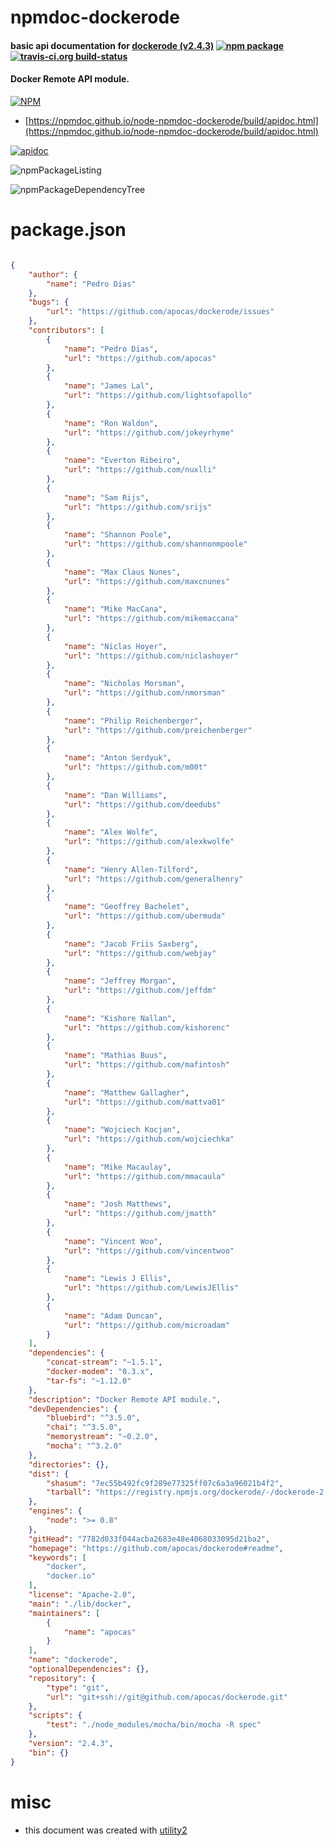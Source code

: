 # npmdoc-dockerode

#### basic api documentation for  [dockerode (v2.4.3)](https://github.com/apocas/dockerode#readme)  [![npm package](https://img.shields.io/npm/v/npmdoc-dockerode.svg?style=flat-square)](https://www.npmjs.org/package/npmdoc-dockerode) [![travis-ci.org build-status](https://api.travis-ci.org/npmdoc/node-npmdoc-dockerode.svg)](https://travis-ci.org/npmdoc/node-npmdoc-dockerode)

#### Docker Remote API module.

[![NPM](https://nodei.co/npm/dockerode.png?downloads=true&downloadRank=true&stars=true)](https://www.npmjs.com/package/dockerode)

- [https://npmdoc.github.io/node-npmdoc-dockerode/build/apidoc.html](https://npmdoc.github.io/node-npmdoc-dockerode/build/apidoc.html)

[![apidoc](https://npmdoc.github.io/node-npmdoc-dockerode/build/screenCapture.buildCi.browser.%252Ftmp%252Fbuild%252Fapidoc.html.png)](https://npmdoc.github.io/node-npmdoc-dockerode/build/apidoc.html)

![npmPackageListing](https://npmdoc.github.io/node-npmdoc-dockerode/build/screenCapture.npmPackageListing.svg)

![npmPackageDependencyTree](https://npmdoc.github.io/node-npmdoc-dockerode/build/screenCapture.npmPackageDependencyTree.svg)



# package.json

```json

{
    "author": {
        "name": "Pedro Dias"
    },
    "bugs": {
        "url": "https://github.com/apocas/dockerode/issues"
    },
    "contributors": [
        {
            "name": "Pedro Dias",
            "url": "https://github.com/apocas"
        },
        {
            "name": "James Lal",
            "url": "https://github.com/lightsofapollo"
        },
        {
            "name": "Ron Waldon",
            "url": "https://github.com/jokeyrhyme"
        },
        {
            "name": "Everton Ribeiro",
            "url": "https://github.com/nuxlli"
        },
        {
            "name": "Sam Rijs",
            "url": "https://github.com/srijs"
        },
        {
            "name": "Shannon Poole",
            "url": "https://github.com/shannonmpoole"
        },
        {
            "name": "Max Claus Nunes",
            "url": "https://github.com/maxcnunes"
        },
        {
            "name": "Mike MacCana",
            "url": "https://github.com/mikemaccana"
        },
        {
            "name": "Niclas Hoyer",
            "url": "https://github.com/niclashoyer"
        },
        {
            "name": "Nicholas Morsman",
            "url": "https://github.com/nmorsman"
        },
        {
            "name": "Philip Reichenberger",
            "url": "https://github.com/preichenberger"
        },
        {
            "name": "Anton Serdyuk",
            "url": "https://github.com/m00t"
        },
        {
            "name": "Dan Williams",
            "url": "https://github.com/deedubs"
        },
        {
            "name": "Alex Wolfe",
            "url": "https://github.com/alexkwolfe"
        },
        {
            "name": "Henry Allen-Tilford",
            "url": "https://github.com/generalhenry"
        },
        {
            "name": "Geoffrey Bachelet",
            "url": "https://github.com/ubermuda"
        },
        {
            "name": "Jacob Friis Saxberg",
            "url": "https://github.com/webjay"
        },
        {
            "name": "Jeffrey Morgan",
            "url": "https://github.com/jeffdm"
        },
        {
            "name": "Kishore Nallan",
            "url": "https://github.com/kishorenc"
        },
        {
            "name": "Mathias Buus",
            "url": "https://github.com/mafintosh"
        },
        {
            "name": "Matthew Gallagher",
            "url": "https://github.com/mattva01"
        },
        {
            "name": "Wojciech Kocjan",
            "url": "https://github.com/wojciechka"
        },
        {
            "name": "Mike Macaulay",
            "url": "https://github.com/mmacaula"
        },
        {
            "name": "Josh Matthews",
            "url": "https://github.com/jmatth"
        },
        {
            "name": "Vincent Woo",
            "url": "https://github.com/vincentwoo"
        },
        {
            "name": "Lewis J Ellis",
            "url": "https://github.com/LewisJEllis"
        },
        {
            "name": "Adam Duncan",
            "url": "https://github.com/microadam"
        }
    ],
    "dependencies": {
        "concat-stream": "~1.5.1",
        "docker-modem": "0.3.x",
        "tar-fs": "~1.12.0"
    },
    "description": "Docker Remote API module.",
    "devDependencies": {
        "bluebird": "^3.5.0",
        "chai": "^3.5.0",
        "memorystream": "~0.2.0",
        "mocha": "^3.2.0"
    },
    "directories": {},
    "dist": {
        "shasum": "7ec55b492fc9f289e77325ff07c6a3a96021b4f2",
        "tarball": "https://registry.npmjs.org/dockerode/-/dockerode-2.4.3.tgz"
    },
    "engines": {
        "node": ">= 0.8"
    },
    "gitHead": "7782d033f044acba2683e48e4068033095d21ba2",
    "homepage": "https://github.com/apocas/dockerode#readme",
    "keywords": [
        "docker",
        "docker.io"
    ],
    "license": "Apache-2.0",
    "main": "./lib/docker",
    "maintainers": [
        {
            "name": "apocas"
        }
    ],
    "name": "dockerode",
    "optionalDependencies": {},
    "repository": {
        "type": "git",
        "url": "git+ssh://git@github.com/apocas/dockerode.git"
    },
    "scripts": {
        "test": "./node_modules/mocha/bin/mocha -R spec"
    },
    "version": "2.4.3",
    "bin": {}
}
```



# misc
- this document was created with [utility2](https://github.com/kaizhu256/node-utility2)
